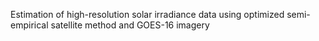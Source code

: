 Estimation of high-resolution solar irradiance data using optimized semi-empirical satellite method and GOES-16 imagery

